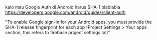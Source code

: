 kalo mau Google Auth di Android harus SHA-1 blablabla
https://developers.google.com/android/guides/client-auth

"To enable Google sign-in for your Android apps, you must provide the SHA-1 release fingerprint for each app (Project Settings > Your apps section, this refers to firebase project settings lol)"